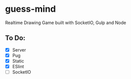 # guess-mind

Realtime Drawing Game built with SocketIO, Gulp and Node


## To Do:

- [x] Server
- [x] Pug
- [x] Static
- [x] ESlint
- [ ] SocketIO
